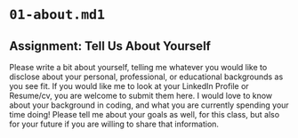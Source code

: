 # `01-about.md1`

## Assignment: Tell Us About Yourself

Please write a bit about yourself, telling me whatever you would like to disclose about your personal, professional, or educational backgrounds as you see fit. If you would like me to look at your LinkedIn Profile or Resume/cv, you are welcome to submit them here. I would love to know about your background in coding, and what you are currently spending your time doing! Please tell me about your goals as well, for this class, but also for your future if you are willing to share that information.
